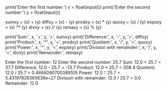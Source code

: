 print('Enter the first number:')
x = float(input())
print('Enter the second number:')
y = float(input())

sumxy = (x) + (y)
diffxy = (x) - (y)
prodxy = (x) * (y)
quoxy = (x) / (y)
expoxy = (x) ** (y)
divxy = (x) // (y)
remaxy = (x) % (y)

print('Sum:', x, '+', y, '=', sumxy)
print('Difference:', x, '-', y, '=', diffxy)
print('Product:', x, '*', y, '=', prodxy)
print('Quotient:', x, '/', y, '=', quoxy)
print('Power:', x, '^', y, '=', expoxy)
print('Division with remainder:', x, '/', y, '=', divxy)
print('Remainder:', remaxy)



Enter the first number:
12
Enter the second number:
25.7
Sum: 12.0 + 25.7 = 37.7
Difference: 12.0 - 25.7 = -13.7
Product: 12.0 * 25.7 = 308.4
Quotient: 12.0 / 25.7 = 0.4669260700389105
Power: 12.0 ^ 25.7 = 5.43197826365636e+27
Division with remainder: 12.0 / 25.7 = 0.0
Remainder: 12.0
